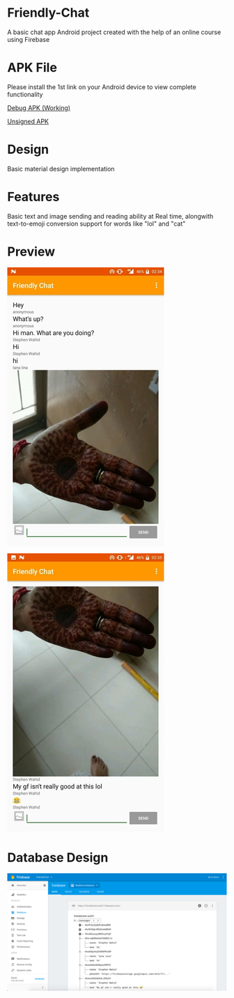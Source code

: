 # Friendly-Chat

A basic chat app Android project created with the help of an online course using Firebase

# APK File

Please install the 1st link on your Android device to view complete functionality

[Debug APK (Working)](https://drive.google.com/file/d/0B27MCp0qN2BPTGJQMXllYzRJLTQ/view?usp=sharing "Download")

[Unsigned APK](https://drive.google.com/file/d/0B27MCp0qN2BPSExtNHFrZU1JV1k/view?usp=sharing "Download")

# Design

Basic material design implementation

# Features

Basic text and image sending and reading ability at Real time, alongwith text-to-emoji conversion support for words like "lol" and "cat"

# Preview

![User Interface - 1](https://github.com/wahidstephen/Friendly-Chat/blob/master/ss1.jpg)

![User Interface - 2](https://github.com/wahidstephen/Friendly-Chat/blob/master/ss2.jpg)

# Database Design

![DB Structure](https://github.com/wahidstephen/Friendly-Chat/blob/master/ss3.jpg)
